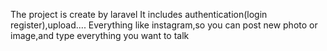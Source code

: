 The project is create by laravel 
It includes authentication(login register),upload....
Everything like instagram,so you can post new photo or image,and type everything you want to talk
